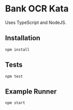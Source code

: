 # Bank OCR Kata

Uses TypeScript and NodeJS.

## Installation

```
npm install
```

## Tests

```
npm test
```

## Example Runner

```
npm start
```

